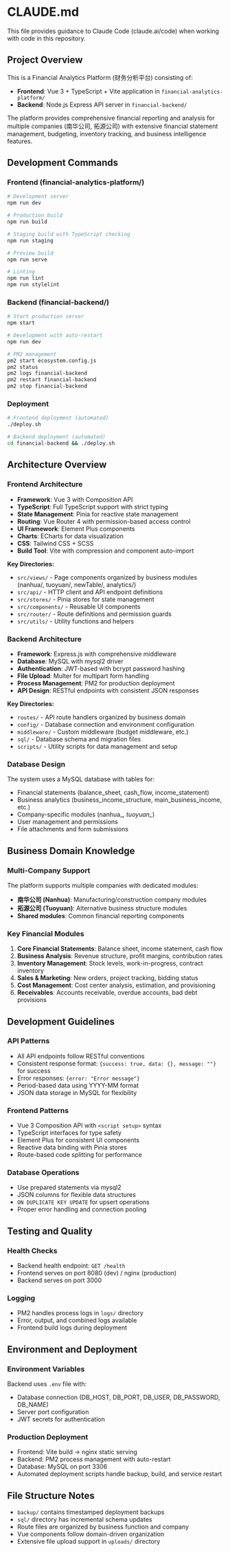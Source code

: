 # CLAUDE.md

This file provides guidance to Claude Code (claude.ai/code) when working with code in this repository.

## Project Overview

This is a Financial Analytics Platform (财务分析平台) consisting of:
- **Frontend**: Vue 3 + TypeScript + Vite application in `financial-analytics-platform/`
- **Backend**: Node.js Express API server in `financial-backend/`

The platform provides comprehensive financial reporting and analysis for multiple companies (南华公司, 拓源公司) with extensive financial statement management, budgeting, inventory tracking, and business intelligence features.

## Development Commands

### Frontend (financial-analytics-platform/)
```bash
# Development server
npm run dev

# Production build
npm run build

# Staging build with TypeScript checking
npm run staging

# Preview build
npm run serve

# Linting
npm run lint
npm run stylelint
```

### Backend (financial-backend/)
```bash
# Start production server
npm start

# Development with auto-restart
npm run dev

# PM2 management
pm2 start ecosystem.config.js
pm2 status
pm2 logs financial-backend
pm2 restart financial-backend
pm2 stop financial-backend
```

### Deployment
```bash
# Frontend deployment (automated)
./deploy.sh

# Backend deployment (automated)
cd financial-backend && ./deploy.sh
```

## Architecture Overview

### Frontend Architecture
- **Framework**: Vue 3 with Composition API
- **TypeScript**: Full TypeScript support with strict typing
- **State Management**: Pinia for reactive state management
- **Routing**: Vue Router 4 with permission-based access control
- **UI Framework**: Element Plus components
- **Charts**: ECharts for data visualization
- **CSS**: Tailwind CSS + SCSS
- **Build Tool**: Vite with compression and component auto-import

**Key Directories:**
- `src/views/` - Page components organized by business modules (nanhua/, tuoyuan/, newTable/, analytics/)
- `src/api/` - HTTP client and API endpoint definitions
- `src/stores/` - Pinia stores for state management
- `src/components/` - Reusable UI components
- `src/router/` - Route definitions and permission guards
- `src/utils/` - Utility functions and helpers

### Backend Architecture
- **Framework**: Express.js with comprehensive middleware
- **Database**: MySQL with mysql2 driver
- **Authentication**: JWT-based with bcrypt password hashing
- **File Upload**: Multer for multipart form handling
- **Process Management**: PM2 for production deployment
- **API Design**: RESTful endpoints with consistent JSON responses

**Key Directories:**
- `routes/` - API route handlers organized by business domain
- `config/` - Database connection and environment configuration
- `middleware/` - Custom middleware (budget middleware, etc.)
- `sql/` - Database schema and migration files
- `scripts/` - Utility scripts for data management and setup

### Database Design
The system uses a MySQL database with tables for:
- Financial statements (balance_sheet, cash_flow, income_statement)
- Business analytics (business_income_structure, main_business_income, etc.)
- Company-specific modules (nanhua_*, tuoyuan_*)
- User management and permissions
- File attachments and form submissions

## Business Domain Knowledge

### Multi-Company Support
The platform supports multiple companies with dedicated modules:
- **南华公司 (Nanhua)**: Manufacturing/construction company modules
- **拓源公司 (Tuoyuan)**: Alternative business structure modules
- **Shared modules**: Common financial reporting components

### Key Financial Modules
1. **Core Financial Statements**: Balance sheet, income statement, cash flow
2. **Business Analysis**: Revenue structure, profit margins, contribution rates
3. **Inventory Management**: Stock levels, work-in-progress, contract inventory
4. **Sales & Marketing**: New orders, project tracking, bidding status
5. **Cost Management**: Cost center analysis, estimation, and provisioning
6. **Receivables**: Accounts receivable, overdue accounts, bad debt provisions

## Development Guidelines

### API Patterns
- All API endpoints follow RESTful conventions
- Consistent response format: `{success: true, data: {}, message: ""}` for success
- Error responses: `{error: "Error message"}`
- Period-based data using YYYY-MM format
- JSON data storage in MySQL for flexibility

### Frontend Patterns
- Vue 3 Composition API with `<script setup>` syntax
- TypeScript interfaces for type safety
- Element Plus for consistent UI components
- Reactive data binding with Pinia stores
- Route-based code splitting for performance

### Database Operations
- Use prepared statements via mysql2
- JSON columns for flexible data structures
- `ON DUPLICATE KEY UPDATE` for upsert operations
- Proper error handling and connection pooling

## Testing and Quality

### Health Checks
- Backend health endpoint: `GET /health`
- Frontend serves on port 8080 (dev) / nginx (production)
- Backend serves on port 3000

### Logging
- PM2 handles process logs in `logs/` directory
- Error, output, and combined logs available
- Frontend build logs during deployment

## Environment and Deployment

### Environment Variables
Backend uses `.env` file with:
- Database connection (DB_HOST, DB_PORT, DB_USER, DB_PASSWORD, DB_NAME)
- Server port configuration
- JWT secrets for authentication

### Production Deployment
- Frontend: Vite build → nginx static serving
- Backend: PM2 process management with auto-restart
- Database: MySQL on port 3306
- Automated deployment scripts handle backup, build, and service restart

## File Structure Notes

- `backup/` contains timestamped deployment backups
- `sql/` directory has incremental schema updates
- Route files are organized by business function and company
- Vue components follow domain-driven organization
- Extensive file upload support in `uploads/` directory